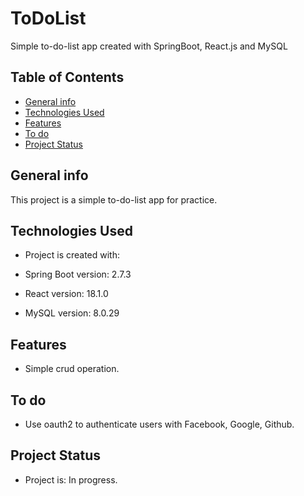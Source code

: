 # ToDoList
Simple to-do-list app created with SpringBoot, React.js and MySQL

## Table of Contents
* [General info](#general-info)
* [Technologies Used](#technologies-used)
* [Features](#features)
* [To do](#to-do)
* [Project Status](#project-stutas)

## General info
This project is a simple to-do-list app for practice.

## Technologies Used
* Project is created with:

* Spring Boot version: 2.7.3
* React version: 18.1.0
* MySQL version: 8.0.29

## Features
* Simple crud operation.

## To do
* Use oauth2 to authenticate users with Facebook, Google, Github. 

## Project Status
* Project is: In progress.
